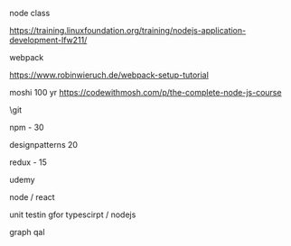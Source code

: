 node class

https://training.linuxfoundation.org/training/nodejs-application-development-lfw211/


webpack

https://www.robinwieruch.de/webpack-setup-tutorial


moshi 100 yr
https://codewithmosh.com/p/the-complete-node-js-course

\git

npm - 30

designpatterns 20

redux - 15

udemy

node / react

unit testin gfor typescirpt / nodejs

graph qal


 
 